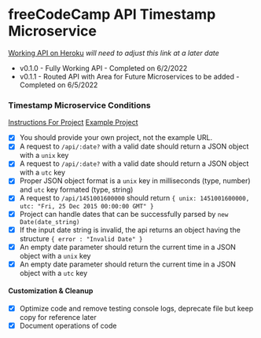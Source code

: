 # freeCodeCamp API Timestamp Microservice

[Working API on Heroku](https://fcc-ms-time.herokuapp.com/)
*will need to adjust this link at a later date*

- v0.1.0 - Fully Working API - Completed on 6/2/2022
- v0.1.1 - Routed API with Area for Future Microservices to be added - Completed on 6/5/2022

### Timestamp Microservice Conditions

[Instructions For Project](https://www.freecodecamp.org/learn/apis-and-microservices/apis-and-microservices-projects/timestamp-microservice)
[Example Project](https://timestamp-microservice.freecodecamp.rocks/)

- [x] You should provide your own project, not the example URL.
- [x] A request to `/api/:date?` with a valid date should return a JSON object with a `unix` key
- [x] A request to `/api/:date?` with a valid date should return a JSON object with a `utc` key
- [x] Proper JSON object format is a `unix` key in milliseconds (type, number) and `utc` key formated (type, string)
- [x] A request to `/api/1451001600000` should return `{ unix: 1451001600000, utc: "Fri, 25 Dec 2015 00:00:00 GMT" }`
- [x] Project can handle dates that can be successfully parsed by `new Date(date_string)`
- [x] If the input date string is invalid, the api returns an object having the structure `{ error : "Invalid Date" }`
- [x] An empty date parameter should return the current time in a JSON object with a `unix` key
- [x] An empty date parameter should return the current time in a JSON object with a `utc` key

#### Customization & Cleanup
- [x] Optimize code and remove testing console logs, deprecate file but keep copy for reference later
- [x] Document operations of code
